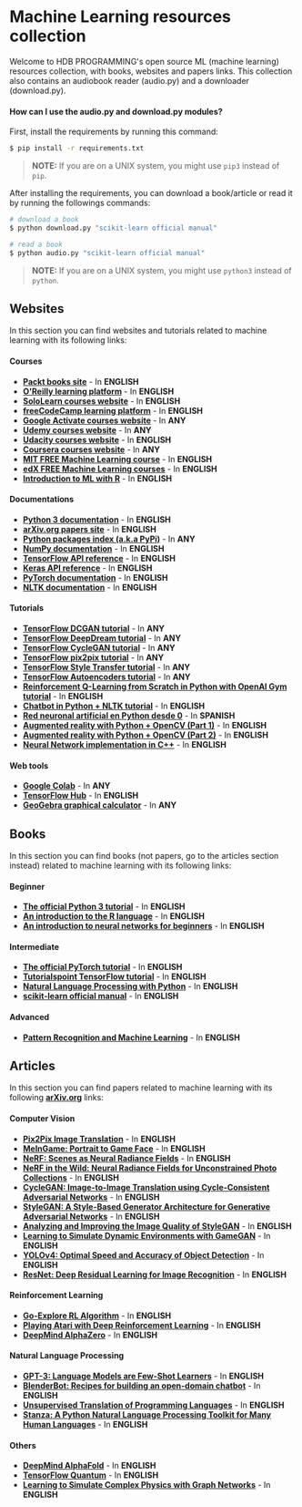 # Machine Learning resources collection
Welcome to HDB PROGRAMMING's open source ML (machine learning) resources collection, with books, websites and papers links. This collection also contains an audiobook reader (audio.py) and a downloader (download.py).

#### How can I use the audio.py and download.py modules?
First, install the requirements by running this command:
```bash
$ pip install -r requirements.txt
```
> **NOTE:** If you are on a UNIX system, you might use `pip3` instead of `pip`.

After installing the requirements, you can download a book/article or read it by running the followings commands:
```bash
# download a book
$ python download.py "scikit-learn official manual"

# read a book
$ python audio.py "scikit-learn official manual"
```
> **NOTE:** If you are on a UNIX system, you might use `python3` instead of `python`.


## Websites
In this section you can find websites and tutorials related to machine learning with its following links:
#### Courses
- [**Packt books site**](https://www.packtpub.com/) - In **ENGLISH**
- [**O'Reilly learning platform**](https://www.oreilly.com/) - In **ENGLISH**
- [**SoloLearn courses website**](https://www.sololearn.com/) - In **ENGLISH**
- [**freeCodeCamp learning platform**](https://www.freecodecamp.org/) - In **ENGLISH**
- [**Google Activate courses website**](https://learndigital.withgoogle.com/activate) - In **ANY**
- [**Udemy courses website**](https://www.udemy.com/) - In **ANY**
- [**Udacity courses website**](https://www.udacity.com/) - In **ENGLISH**
- [**Coursera courses website**](https://www.coursera.org/) - In **ANY**
- [**MIT FREE Machine Learning course**](http://introtodeeplearning.com/) - In **ENGLISH**
- [**edX FREE Machine Learning courses**](https://www.edx.org/learn/machine-learning) - In **ENGLISH**
- [**Introduction to ML with R**](https://bradleyboehmke.github.io/HOML/intro.html) - In **ENGLISH**
#### Documentations
- [**Python 3 documentation**](https://docs.python.org/3/) - In **ENGLISH**
- [**arXiv.org papers site**](https://arxiv.org/) - In **ENGLISH**
- [**Python packages index (a.k.a PyPi)**](https://pypi.org/) - In **ANY**
- [**NumPy documentation**](https://numpy.org/doc/stable/) - In **ENGLISH**
- [**TensorFlow API reference**](https://www.tensorflow.org/api_docs/python/tf) - In **ENGLISH**
- [**Keras API reference**](https://keras.io/api/) - In **ENGLISH**
- [**PyTorch documentation**](https://pytorch.org/docs/stable/index.html) - In **ENGLISH**
- [**NLTK documentation**](https://www.nltk.org/) - In **ENGLISH**
#### Tutorials
- [**TensorFlow DCGAN tutorial**](https://www.tensorflow.org/tutorials/generative/dcgan) - In **ANY**
- [**TensorFlow DeepDream tutorial**](https://www.tensorflow.org/tutorials/generative/deepdream) - In **ANY**
- [**TensorFlow CycleGAN tutorial**](https://www.tensorflow.org/tutorials/generative/cyclegan) - In **ANY**
- [**TensorFlow pix2pix tutorial**](https://www.tensorflow.org/tutorials/generative/pix2pix) - In **ANY**
- [**TensorFlow Style Transfer tutorial**](https://www.tensorflow.org/tutorials/generative/style_transfer) - In **ANY**
- [**TensorFlow Autoencoders tutorial**](https://www.tensorflow.org/tutorials/generative/autoencoder) - In **ANY**
- [**Reinforcement Q-Learning from Scratch in Python with OpenAI Gym tutorial**](https://www.learndatasci.com/tutorials/reinforcement-q-learning-scratch-python-openai-gym/) - In **ENGLISH**
- [**Chatbot in Python + NLTK tutorial**](https://www.kdnuggets.com/2019/05/build-chatbot-python-nltk.html) - In **ENGLISH**
- [**Red neuronal artificial en Python desde 0**](https://www.aprendemachinelearning.com/crear-una-red-neuronal-en-python-desde-cero/) - In **SPANISH**
- [**Augmented reality with Python + OpenCV (Part 1)**](https://bitesofcode.wordpress.com/2017/09/12/augmented-reality-with-python-and-opencv-part-1/) - In **ENGLISH**
- [**Augmented reality with Python + OpenCV (Part 2)**](https://bitesofcode.wordpress.com/2018/09/16/augmented-reality-with-python-and-opencv-part-2/) - In **ENGLISH**
- [**Neural Network implementation in C++**](https://contentlab.io/c-neural-network-in-a-weekend/) - In **ENGLISH**
#### Web tools
- [**Google Colab**](https://colab.research.google.com) - In **ANY**
- [**TensorFlow Hub**](https://tfhub.dev/) - In **ENGLISH**
- [**GeoGebra graphical calculator**](https://www.geogebra.org/graphing) - In **ANY**


## Books
In this section you can find books (not papers, go to the articles section instead) related to machine learning with its following links:
#### Beginner
- [**The official Python 3 tutorial**](https://bugs.python.org/file47781/Tutorial_EDIT.pdf) - In **ENGLISH**
- [**An introduction to the R language**](https://cran.r-project.org/doc/manuals/r-release/R-intro.pdf) - In **ENGLISH**
- [**An introduction to neural networks for beginners**](https://adventuresinmachinelearning.com/wp-content/uploads/2017/07/An-introduction-to-neural-networks-for-beginners.pdf) - In **ENGLISH**
#### Intermediate
- [**The official PyTorch tutorial**](https://pytorch.org/assets/deep-learning/Deep-Learning-with-PyTorch.pdf) - In **ENGLISH**
- [**Tutorialspoint TensorFlow tutorial**](https://www.tutorialspoint.com/tensorflow/tensorflow_tutorial.pdf) - In **ENGLISH**
- [**Natural Language Processing with Python**](http://www.datascienceassn.org/sites/default/files/Natural%20Language%20Processing%20with%20Python.pdf) - In **ENGLISH**
- [**scikit-learn official manual**](https://scikit-learn.org/0.18/_downloads/scikit-learn-docs.pdf) - In **ENGLISH**
#### Advanced
- [**Pattern Recognition and Machine Learning**](https://www.microsoft.com/en-us/research/uploads/prod/2006/01/Bishop-Pattern-Recognition-and-Machine-Learning-2006.pdf) - In **ENGLISH**


## Articles
In this section you can find papers related to machine learning with its following [**arXiv.org**](https://arxiv.org/) links:
#### Computer Vision
- [**Pix2Pix Image Translation**](https://arxiv.org/abs/1611.07004) - In **ENGLISH**
- [**MeInGame: Portrait to Game Face**](https://arxiv.org/abs/2102.02371) - In **ENGLISH**
- [**NeRF: Scenes as Neural Radiance Fields**](https://arxiv.org/abs/2003.08934) - In **ENGLISH**
- [**NeRF in the Wild: Neural Radiance Fields for Unconstrained Photo Collections**](https://arxiv.org/abs/2008.02268) - In **ENGLISH**
- [**CycleGAN: Image-to-Image Translation using Cycle-Consistent Adversarial Networks**](https://arxiv.org/abs/1703.10593) - In **ENGLISH**
- [**StyleGAN: A Style-Based Generator Architecture for Generative Adversarial Networks**](https://arxiv.org/abs/1812.04948) - In **ENGLISH**
- [**Analyzing and Improving the Image Quality of StyleGAN**](https://arxiv.org/abs/1912.04958) - In **ENGLISH**
- [**Learning to Simulate Dynamic Environments with GameGAN**](https://arxiv.org/abs/2005.12126) - In **ENGLISH**
- [**YOLOv4: Optimal Speed and Accuracy of Object Detection**](https://arxiv.org/abs/2004.10934) - In **ENGLISH**
- [**ResNet: Deep Residual Learning for Image Recognition**](https://arxiv.org/abs/1512.03385) - In **ENGLISH**
#### Reinforcement Learning
- [**Go-Explore RL Algorithm**](https://arxiv.org/abs/1901.10995) - In **ENGLISH**
- [**Playing Atari with Deep Reinforcement Learning**](https://arxiv.org/abs/1312.5602) - In **ENGLISH**
- [**DeepMind AlphaZero**](https://arxiv.org/abs/1712.01815) - In **ENGLISH**
#### Natural Language Processing
- [**GPT-3: Language Models are Few-Shot Learners**](https://arxiv.org/abs/2005.14165) - In **ENGLISH**
- [**BlenderBot: Recipes for building an open-domain chatbot**](https://arxiv.org/abs/2004.13637) - In **ENGLISH**
- [**Unsupervised Translation of Programming Languages**](https://arxiv.org/abs/2006.03511) - In **ENGLISH**
- [**Stanza: A Python Natural Language Processing Toolkit for Many Human Languages**](https://arxiv.org/abs/2003.07082) - In **ENGLISH**
#### Others
- [**DeepMind AlphaFold**](https://arxiv.org/abs/1911.05531) - In **ENGLISH**
- [**TensorFlow Quantum**](https://arxiv.org/abs/2003.02989) - In **ENGLISH**
- [**Learning to Simulate Complex Physics with Graph Networks**](https://arxiv.org/abs/2002.09405) - In **ENGLISH**